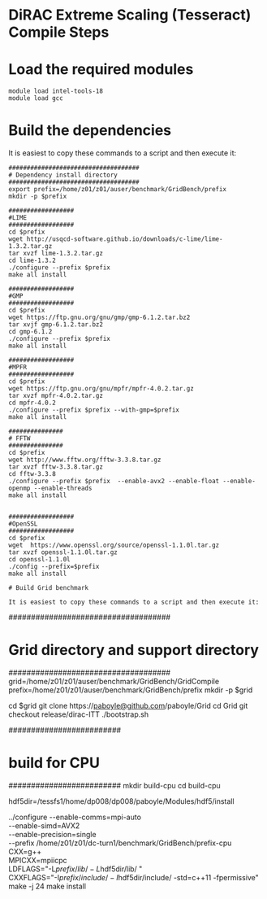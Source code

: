 # DiRAC Extreme Scaling (Tesseract) Compile Steps

# Load the required modules

```
module load intel-tools-18
module load gcc
```

# Build the dependencies

It is easiest to copy these commands to a script and then execute it:

```
####################################
# Dependency install directory
####################################
export prefix=/home/z01/z01/auser/benchmark/GridBench/prefix
mkdir -p $prefix

##################
#LIME
##################
cd $prefix
wget http://usqcd-software.github.io/downloads/c-lime/lime-1.3.2.tar.gz
tar xvzf lime-1.3.2.tar.gz
cd lime-1.3.2
./configure --prefix $prefix
make all install

##################
#GMP
##################
cd $prefix
wget https://ftp.gnu.org/gnu/gmp/gmp-6.1.2.tar.bz2
tar xvjf gmp-6.1.2.tar.bz2
cd gmp-6.1.2
./configure --prefix $prefix
make all install

##################
#MPFR
##################
cd $prefix
wget https://ftp.gnu.org/gnu/mpfr/mpfr-4.0.2.tar.gz
tar xvzf mpfr-4.0.2.tar.gz
cd mpfr-4.0.2
./configure --prefix $prefix --with-gmp=$prefix
make all install

###############
# FFTW
###############
cd $prefix
wget http://www.fftw.org/fftw-3.3.8.tar.gz
tar xvzf fftw-3.3.8.tar.gz
cd fftw-3.3.8
./configure --prefix $prefix  --enable-avx2 --enable-float --enable-openmp --enable-threads
make all install


##################
#OpenSSL
##################
cd $prefix
wget  https://www.openssl.org/source/openssl-1.1.0l.tar.gz
tar xvzf openssl-1.1.0l.tar.gz
cd openssl-1.1.0l
./config --prefix=$prefix
make all install

# Build Grid benchmark

It is easiest to copy these commands to a script and then execute it:

```
####################################
# Grid directory and support directory
####################################
grid=/home/z01/z01/auser/benchmark/GridBench/GridCompile
prefix=/home/z01/z01/auser/benchmark/GridBench/prefix
mkdir -p $grid

cd $grid
git clone https://paboyle@github.com/paboyle/Grid
cd Grid
git checkout release/dirac-ITT
./bootstrap.sh

#########################
# build for CPU
#########################
mkdir build-cpu
cd build-cpu

hdf5dir=/tessfs1/home/dp008/dp008/paboyle/Modules/hdf5/install

../configure --enable-comms=mpi-auto     \
             --enable-simd=AVX2          \
             --enable-precision=single   \
             --prefix /home/z01/z01/dc-turn1/benchmark/GridBench/prefix-cpu   \
             CXX=g++                     \
             MPICXX=mpiicpc              \
             LDFLAGS="-L$prefix/lib/ -L$hdf5dir/lib/ "\
             CXXFLAGS="-I$prefix/include/ -I$hdf5dir/include/ -std=c++11 -fpermissive"
make -j 24
make install
```



